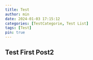 ```yaml
---
title: Test
author: min
date: 2024-01-03 17:15:12
categories: [TestCategorie, Test List]
tags: [Test]
pin: true
---
```


## Test First Post2